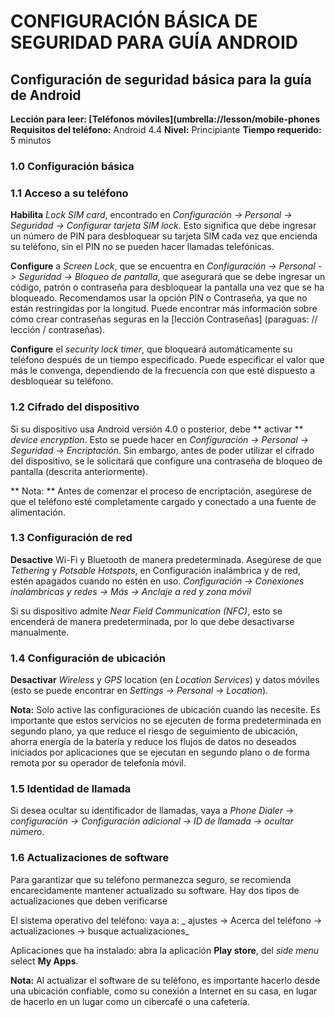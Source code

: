 [Title]: # ()
[Difficulty]: # (Principiante)
[Order]: # (0)

# CONFIGURACIÓN BÁSICA DE SEGURIDAD PARA GUÍA ANDROID

## Configuración de seguridad básica para la guía de Android

**Lección para leer: [Teléfonos móviles](umbrella://lesson/mobile-phones** 
**Requisitos del teléfono:** Android 4.4
**Nivel:** Principiante
**Tiempo requerido:** 5 minutos

### 1.0 Configuración básica

### 1.1 Acceso a su teléfono

**Habilita** _Lock SIM card_, encontrado en _Configuración -> Personal -> Seguridad -> Configurar tarjeta SIM lock_. Esto significa que debe ingresar un número de PIN para desbloquear su tarjeta SIM cada vez que encienda su teléfono, sin el PIN no se pueden hacer llamadas telefónicas.

**Configure** a _Screen Lock_, que se encuentra en _Configuración -> Personal -> Seguridad -> Bloqueo de pantalla_, que asegurará que se debe ingresar un código, patrón o contraseña para desbloquear la pantalla una vez que se ha bloqueado. Recomendamos usar la opción PIN o Contraseña, ya que no están restringidas por la longitud. Puede encontrar más información sobre cómo crear contraseñas seguras en la [lección Contraseñas] (paraguas: // lección / contraseñas).

**Configure** el _security lock timer_, que bloqueará automáticamente su teléfono después de un tiempo especificado. Puede especificar el valor que más le convenga, dependiendo de la frecuencia con que esté dispuesto a desbloquear su teléfono.

### 1.2 Cifrado del dispositivo

Si su dispositivo usa Android versión 4.0 o posterior, debe ** activar ** _device encryption_. Esto se puede hacer en _Configuración -> Personal -> Seguridad -> Encriptación_. Sin embargo, antes de poder utilizar el cifrado del dispositivo, se le solicitará que configure una contraseña de bloqueo de pantalla (descrita anteriormente).

** Nota: ** Antes de comenzar el proceso de encriptación, asegúrese de que el teléfono esté completamente cargado y conectado a una fuente de alimentación.

### 1.3 Configuración de red

**Desactive** Wi-Fi y Bluetooth de manera predeterminada. Asegúrese de que _Tethering_ y _Potsable Hotspots_, en Configuración inalámbrica y de red, estén apagados cuando no estén en uso. _Configuración -> Conexiones inalámbricas y redes -> Más -> Anclaje a red y zona móvil_

Si su dispositivo admite _Near Field Communication (NFC)_, esto se encenderá de manera predeterminada, por lo que debe desactivarse manualmente.

### 1.4 Configuración de ubicación

**Desactivar** _Wireless_ y _GPS_ location (en _Location Services_) y datos móviles (esto se puede encontrar en _Settings -> Personal -> Location_).

**Nota:** Solo active las configuraciones de ubicación cuando las necesite. Es importante que estos servicios no se ejecuten de forma predeterminada en segundo plano, ya que reduce el riesgo de seguimiento de ubicación, ahorra energía de la batería y reduce los flujos de datos no deseados iniciados por aplicaciones que se ejecutan en segundo plano o de forma remota por su operador de telefonía móvil.

### 1.5 Identidad de llamada

Si desea ocultar su identificador de llamadas, vaya a _Phone Dialer -> configuración -> Configuración adicional -> ID de llamada -> ocultar número_.

### 1.6 Actualizaciones de software

Para garantizar que su teléfono permanezca seguro, se recomienda encarecidamente mantener actualizado su software. Hay dos tipos de actualizaciones que deben verificarse

El sistema operativo del teléfono: vaya a: _ ajustes -> Acerca del teléfono -> actualizaciones -> busque actualizaciones_

Aplicaciones que ha instalado: abra la aplicación **Play store**, del _side menu_ select **My Apps**.

**Nota:** Al actualizar el software de su teléfono, es importante hacerlo desde una ubicación confiable, como su conexión a Internet en su casa, en lugar de hacerlo en un lugar como un cibercafé o una cafetería.